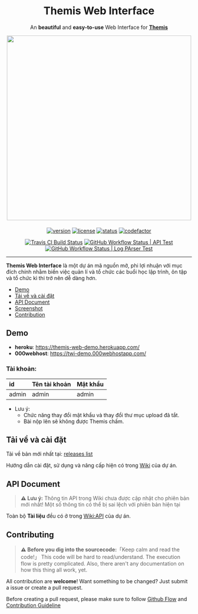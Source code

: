 <div align="center">

# Themis Web Interface

An **beautiful** and **easy-to-use** Web Interface for **[Themis](https://dsapblog.wordpress.com)**

<img src="https://lh3.googleusercontent.com/SYT2hlU7_rxmCgHz0kt6089Md1V-j-ePWUUQBFtUVF5DTlcSjmGhr14J7Qsgx262KBZuhGKZ4eZD3ChYzdBaFMytEw0aBD3dRLi0bZskyK3-6MQ7rMkDMfcED18JgPyfeZEee50h8g=w2400" width="500px">

####

[![version](https://img.shields.io/github/v/tag/belivipro9x99/themis-web-interface?color=brown&label=version&style=for-the-badge)](https://github.com/belivipro9x99/themis-webinterface/releases/)
[![license](https://img.shields.io/badge/license-MIT-orange.svg?longCache=true&style=for-the-badge)](https://github.com/belivipro9x99/themis-web-interface/blob/master/LICENSE)
[![status](https://img.shields.io/badge/status-near_stable-blue.svg?longCache=true&style=for-the-badge)]()
[![codefactor](https://www.codefactor.io/repository/github/belivipro9x99/themis-web-interface/badge/main?style=for-the-badge)](https://www.codefactor.io/repository/github/belivipro9x99/themis-web-interface)

[![Travis CI Build Status](https://img.shields.io/travis/belivipro9x99/themis-web-interface/main.svg?label=TRAVIS+CI&style=for-the-badge)](https://travis-ci.org/belivipro9x99/themis-web-interface)
[![GitHub Workflow Status | API Test](https://img.shields.io/github/workflow/status/belivipro9x99/themis-web-interface/%F0%9F%93%9F%20API%20Test?label=%F0%9F%93%9F%20API%20Test&style=for-the-badge)](https://github.com/belivipro9x99/themis-web-interface/actions/workflows/test-api.yml)
[![GitHub Workflow Status | Log PArser Test](https://img.shields.io/github/workflow/status/belivipro9x99/themis-web-interface/%F0%9F%9B%8B%20Log%20Parser%20Test?label=%F0%9F%9B%8B%20Log%20Parser%20Test&style=for-the-badge)](https://github.com/belivipro9x99/themis-web-interface/actions/workflows/log-parser-test.yml)

</div>

---

**Themis Web Interface** là một dự án mã nguồn mở, phi lợi nhuận với mục đích chính nhằm biến việc quản lí và tổ chức các buổi học lập trình, ôn tập và tổ chức kì thi trở nên dễ dàng hơn.

- [Demo](#demo)
- [Tải về và cài đặt](#tải-về-và-cài-đặt)
- [API Document](#api-document)
- [Screenshot](#screenshot)
- [Contribution](#contribution)

## Demo
* **heroku**: <a href="https://themis-web-demo.herokuapp.com/" target="_blank">https://themis-web-demo.herokuapp.com/</a>
* **000webhost**: <a href="https://twi-demo.000webhostapp.com/" target="_blank">https://twi-demo.000webhostapp.com/</a>

### Tài khoản:

| id    | Tên tài khoản | Mật khẩu |
|:------|:--------------|:---------|
| admin | admin         | admin    |

* Lưu ý:
	- Chức năng thay đổi mật khẩu và thay đổi thư mục upload đã tắt.
	- Bài nộp lên sẽ không được Themis chấm.

## Tải về và cài đặt

Tải về bản mới nhất tại: [releases list](https://github.com/belivipro9x99/themis-web-interface/releases)

Hướng dẫn cài đặt, sử dụng và nâng cấp hiện có trong [Wiki](https://github.com/belivipro9x99/themis-web-interface/wiki/installation-and-config) của dự án.

## API Document

> **⚠ Lưu ý:** Thông tin API trong Wiki chưa được cập nhật cho phiên bản mới nhất! Một số thông tin có thể bị sai lệch với phiên bản hiện tại

Toàn bộ **Tài liệu** đều có ở trong [Wiki:API](https://github.com/belivipro9x99/themis-web-interface-reloaded/wiki/Getting-Started-with-API) của dự án.

## Contributing

> **⚠ Before you dig into the sourcecode:**「Keep calm and read the code!」 This code will be hard to read/understand. The execution flow is pretty complicated.
> Also, there aren't any documentation on how this thing all work, yet.

All contribution are **welcome**! Want something to be changed? Just submit a issue or create a pull request.

Before creating a pull request, please make sure to follow [Github Flow](https://guides.github.com/introduction/flow/) and [Contribution Guideline](CONTRIBUTING.md)